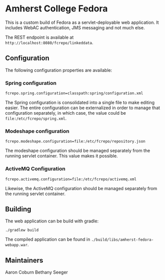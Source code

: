 # Amherst College Fedora

This is a custom build of Fedora as a servlet-deployable web application.
It includes WebAC authentication, JMS messaging and not much else.

The REST endpoint is available at `http://localhost:8080/fcrepo/linkeddata`.

## Configuration

The following configuration properties are available:


### Spring configuration

    fcrepo.spring.configuration=classpath:spring/configuration.xml

The Spring configuration is consolidated into a single file to make editing easier.
The entire configuration can be externalized in order to manage that configuration separately,
in which case, the value could be `file:/etc/fcrepo/spring.xml`.

### Modeshape configuration

    fcrepo.modeshape.configuration=file:/etc/fcrepo/repository.json

The modeshape configuration should be managed separately from the running servlet container. This
value makes it possible.

### ActiveMQ Configuration

    fcrepo.activemq.configuration=file:/etc/fcrepo/activemq.xml

Likewise, the ActiveMQ configuration should be managed separately from the running servlet container.


## Building

The web application can be build with gradle:

    ./gradlew build

The compiled application can be found in `./build/libs/amherst-fedora-webapp.war`.


## Maintainers

Aaron Coburn
Bethany Seeger

